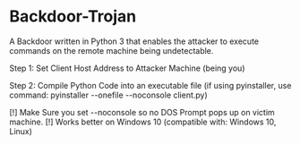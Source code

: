 # Backdoor-Trojan
A Backdoor written in Python 3 that enables the attacker to execute commands on the remote machine being undetectable.

Step 1: Set Client Host Address to Attacker Machine (being you)

Step 2: Compile Python Code into an executable file (if using pyinstaller, use command: pyinstaller --onefile --noconsole client.py)

[!] Make Sure you set --noconsole so no DOS Prompt pops up on victim machine.
[!] Works better on Windows 10 (compatible with: Windows 10, Linux)

